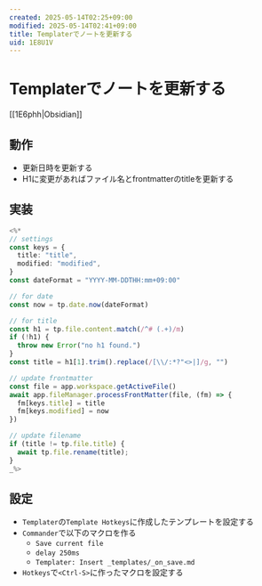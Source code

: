 ```yaml
---
created: 2025-05-14T02:25+09:00
modified: 2025-05-14T02:41+09:00
title: Templaterでノートを更新する
uid: 1E8U1V
---
```


# Templaterでノートを更新する

[[1E6phh|Obsidian]]

## 動作

- 更新日時を更新する
- H1に変更があればファイル名とfrontmatterのtitleを更新する

## 実装

```ts title="_templates/_on_save"
<%*
// settings
const keys = {
  title: "title",
  modified: "modified",
}
const dateFormat = "YYYY-MM-DDTHH:mm+09:00"

// for date
const now = tp.date.now(dateFormat)

// for title
const h1 = tp.file.content.match(/^# (.+)/m)
if (!h1) {
  throw new Error("no h1 found.")
}
const title = h1[1].trim().replace(/[\\/:*?"<>|]/g, "")

// update frontmatter
const file = app.workspace.getActiveFile()
await app.fileManager.processFrontMatter(file, (fm) => {
  fm[keys.title] = title
  fm[keys.modified] = now
})

// update filename
if (title != tp.file.title) {
  await tp.file.rename(title);
}
_%>
```

## 設定

- `Templater`の`Template Hotkeys`に作成したテンプレートを設定する
- `Commander`で以下のマクロを作る
    - `Save current file`
    - `delay 250ms`
    - `Templater: Insert _templates/_on_save.md`
- `Hotkeys`で`<Ctrl-S>`に作ったマクロを設定する